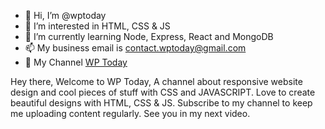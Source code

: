 - 👋 Hi, I’m @wptoday
- 👀 I’m interested in HTML, CSS & JS
- 🌱 I’m currently learning Node, Express, React and MongoDB
- 📫 My business email is contact.wptoday@gmail.com
- 🔗 My Channel <a href='//www.youtube.com/channel/UCKr4VRLJU3bhQ-scnvQSKjQ/'>WP Today</a>

Hey there, Welcome to WP Today, A channel about responsive website design and cool pieces of stuff with CSS and JAVASCRIPT. Love to create beautiful designs with HTML, CSS & JS. Subscribe to my channel to keep me uploading content regularly. See you in my next video.


<!---
wptoday/wptoday is a ✨ special ✨ repository because its `README.md` (this file) appears on your GitHub profile.
You can click the Preview link to take a look at your changes.
--->
